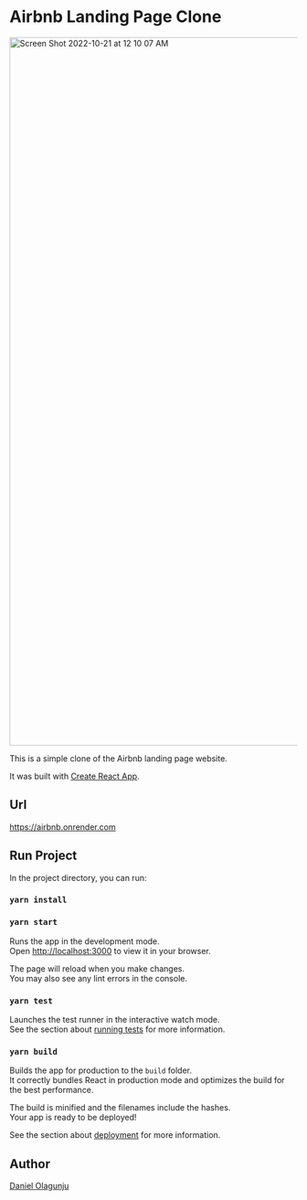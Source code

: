 # Airbnb Landing Page Clone

<img width="1240" alt="Screen Shot 2022-10-21 at 12 10 07 AM" src="https://user-images.githubusercontent.com/26861798/197075944-d9e567ab-b85a-47e7-8ed6-4a4d431446f5.png">

This is a simple clone of the Airbnb landing page website.

It was built with [Create React App](https://github.com/facebook/create-react-app).

## Url

https://airbnb.onrender.com

## Run Project

In the project directory, you can run:

### `yarn install`

### `yarn start`

Runs the app in the development mode.\
Open [http://localhost:3000](http://localhost:3000) to view it in your browser.

The page will reload when you make changes.\
You may also see any lint errors in the console.

### `yarn test`

Launches the test runner in the interactive watch mode.\
See the section about [running tests](https://facebook.github.io/create-react-app/docs/running-tests) for more information.

### `yarn build`

Builds the app for production to the `build` folder.\
It correctly bundles React in production mode and optimizes the build for the best performance.

The build is minified and the filenames include the hashes.\
Your app is ready to be deployed!

See the section about [deployment](https://facebook.github.io/create-react-app/docs/deployment) for more information.

## Author

[Daniel Olagunju](https://github.com/todak2000)
